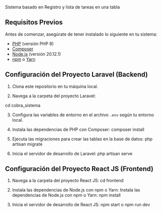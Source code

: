 Sistema basado en Registro y lista de tareas en una tabla

## Requisitos Previos

Antes de comenzar, asegúrate de tener instalado lo siguiente en tu sistema:

- [PHP](https://www.php.net/) (versión PHP 8)
- [Composer](https://getcomposer.org/)
- [Node.js](https://nodejs.org/) (versión 20.12.1)
- [npm](https://www.npmjs.com/) o [Yarn](https://yarnpkg.com/)

## Configuración del Proyecto Laravel (Backend)

1. Clona este repositorio en tu máquina local.

2. Navega a la carpeta del proyecto Laravel:

cd cobra_sistema

3. Configura las variables de entorno en el archivo `.env` según tu entorno local.

4. Instala las dependencias de PHP con Composer:
	composer install

5. Ejecuta las migraciones para crear las tablas en la base de datos:
	php artisan migrate

6. Inicia el servidor de desarrollo de Laravel:
	php artisan serve


## Configuración del Proyecto React JS (Frontend)
1. Navega a la carpeta del proyecto React JS:
cd frontend


2. Instala las dependencias de Node.js con npm o Yarn:
Instala las dependencias de Node.js con npm o Yarn:
npm install

3. Inicia el servidor de desarrollo de React JS:
npm start o npm run dev
